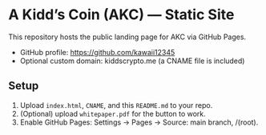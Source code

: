 # A Kidd’s Coin (AKC) — Static Site

This repository hosts the public landing page for AKC via GitHub Pages.

- GitHub profile: https://github.com/kawaii12345
- Optional custom domain: kiddscrypto.me (a CNAME file is included)

## Setup
1. Upload `index.html`, `CNAME`, and this `README.md` to your repo.
2. (Optional) upload `whitepaper.pdf` for the button to work.
3. Enable GitHub Pages: Settings → Pages → Source: main branch, /(root).
